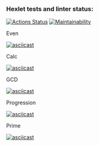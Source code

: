 ### Hexlet tests and linter status:
[![Actions Status](https://github.com/Matiika/java-project-61/actions/workflows/hexlet-check.yml/badge.svg)](https://github.com/Matiika/java-project-61/actions)
[![Maintainability](https://api.codeclimate.com/v1/badges/99809f3d8b1a7206d565/maintainability)](https://codeclimate.com/github/Matiika/java-project-61/maintainability)


Even 

[![asciicast](https://asciinema.org/a/654646.svg)](https://asciinema.org/a/654646)


Calc

[![asciicast](https://asciinema.org/a/P2Jdhb7ULUwmikn2U26qdKjbi.svg)](https://asciinema.org/a/P2Jdhb7ULUwmikn2U26qdKjbi)


GCD

[![asciicast](https://asciinema.org/a/zYkE0i32s1xbM2eOjpn1oZohC.svg)](https://asciinema.org/a/zYkE0i32s1xbM2eOjpn1oZohC)


Progression

[![asciicast](https://asciinema.org/a/lSZ0LzEnrA3weyD4LZZV6qs8Y.svg)](https://asciinema.org/a/lSZ0LzEnrA3weyD4LZZV6qs8Y)


Prime 

[![asciicast](https://asciinema.org/a/826YkdxVXiXrjpfrdedHiloZf.svg)](https://asciinema.org/a/826YkdxVXiXrjpfrdedHiloZf)
